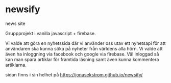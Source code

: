 # newsify
news site

Gruppprojekt i vanilla javascript + firebase. 

Vi valde att göra en nyhetssida där vi använder oss utav ett nyhetsapi för att användaren ska kunna söka på nyheter från världens alla hörn.
Vi valde att även ha inloggning via facebook och google via firebase. Väl inloggad så kan man spara artiklar för framtida läsning samt även kunna kommentera artiklarna. 

sidan finns i sin helhet på https://jonasekstrom.github.io/newsify/
